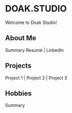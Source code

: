 # DOAK.STUDIO
Welcome to Doak Studio!

## About Me
Summary
Resumé | LinkedIn

## Projects
Project 1 | Project 2 | Project 3

## Hobbies
Summary
